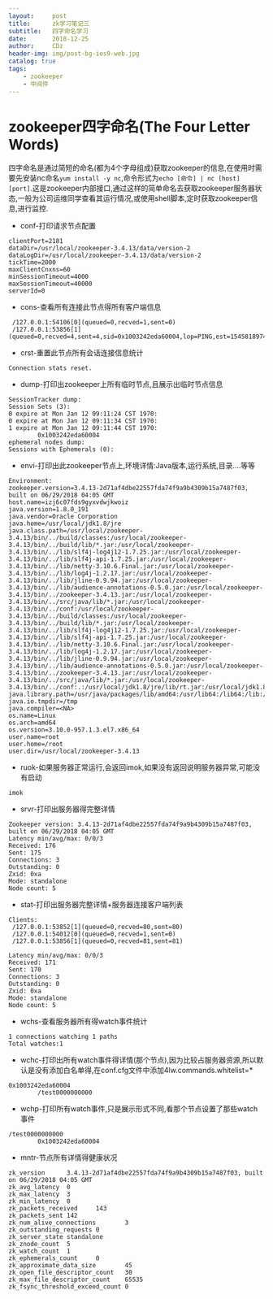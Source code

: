 ```yaml
---
layout:     post
title:      zk学习笔记三
subtitle:   四字命名学习
date:       2018-12-25
author:     CDz
header-img: img/post-bg-ios9-web.jpg
catalog: true
tags:
    - zookeeper
    - 中间件
---
```


# zookeeper四字命名(The Four Letter Words)

四字命名是通过简短的命名(都为4个字母组成)获取zookeeper的信息,在使用时需要先安装nc命名`yum install -y nc`,命令形式为`echo [命令] | nc [host] [port]`.这是zookeeper内部接口,通过这样的简单命名去获取zookeeper服务器状态,一般为公司运维同学查看其运行情况,或使用shell脚本,定时获取zookeeper信息,进行监控.


- conf-打印请求节点配置
```
clientPort=2181
dataDir=/usr/local/zookeeper-3.4.13/data/version-2
dataLogDir=/usr/local/zookeeper-3.4.13/data/version-2
tickTime=2000
maxClientCnxns=60
minSessionTimeout=4000
maxSessionTimeout=40000
serverId=0
```

- cons-查看所有连接此节点得所有客户端信息
```
 /127.0.0.1:54106[0](queued=0,recved=1,sent=0)
 /127.0.0.1:53856[1](queued=0,recved=4,sent=4,sid=0x1003242eda60004,lop=PING,est=1545818974210,to=30000,lzxid=0xb,lresp=954733700,llat=0,minlat=0,avglat=0,maxlat=0)

```
- crst-重置此节点所有会话连接信息统计

`Connection stats reset.`

- dump-打印出zookeeper上所有临时节点,且展示出临时节点信息  
```
SessionTracker dump:
Session Sets (3):
0 expire at Mon Jan 12 09:11:24 CST 1970:
0 expire at Mon Jan 12 09:11:34 CST 1970:
1 expire at Mon Jan 12 09:11:44 CST 1970:
        0x1003242eda60004
ephemeral nodes dump:
Sessions with Ephemerals (0):
```
- envi-打印出此zookeeper节点上,环境详情:Java版本,运行系统,目录....等等
```
Environment:
zookeeper.version=3.4.13-2d71af4dbe22557fda74f9a9b4309b15a7487f03, built on 06/29/2018 04:05 GMT
host.name=izj6c07fds9gyxvdwjkwoiz
java.version=1.8.0_191
java.vendor=Oracle Corporation
java.home=/usr/local/jdk1.8/jre
java.class.path=/usr/local/zookeeper-3.4.13/bin/../build/classes:/usr/local/zookeeper-3.4.13/bin/../build/lib/*.jar:/usr/local/zookeeper-3.4.13/bin/../lib/slf4j-log4j12-1.7.25.jar:/usr/local/zookeeper-3.4.13/bin/../lib/slf4j-api-1.7.25.jar:/usr/local/zookeeper-3.4.13/bin/../lib/netty-3.10.6.Final.jar:/usr/local/zookeeper-3.4.13/bin/../lib/log4j-1.2.17.jar:/usr/local/zookeeper-3.4.13/bin/../lib/jline-0.9.94.jar:/usr/local/zookeeper-3.4.13/bin/../lib/audience-annotations-0.5.0.jar:/usr/local/zookeeper-3.4.13/bin/../zookeeper-3.4.13.jar:/usr/local/zookeeper-3.4.13/bin/../src/java/lib/*.jar:/usr/local/zookeeper-3.4.13/bin/../conf:/usr/local/zookeeper-3.4.13/bin/../build/classes:/usr/local/zookeeper-3.4.13/bin/../build/lib/*.jar:/usr/local/zookeeper-3.4.13/bin/../lib/slf4j-log4j12-1.7.25.jar:/usr/local/zookeeper-3.4.13/bin/../lib/slf4j-api-1.7.25.jar:/usr/local/zookeeper-3.4.13/bin/../lib/netty-3.10.6.Final.jar:/usr/local/zookeeper-3.4.13/bin/../lib/log4j-1.2.17.jar:/usr/local/zookeeper-3.4.13/bin/../lib/jline-0.9.94.jar:/usr/local/zookeeper-3.4.13/bin/../lib/audience-annotations-0.5.0.jar:/usr/local/zookeeper-3.4.13/bin/../zookeeper-3.4.13.jar:/usr/local/zookeeper-3.4.13/bin/../src/java/lib/*.jar:/usr/local/zookeeper-3.4.13/bin/../conf:.:/usr/local/jdk1.8/jre/lib/rt.jar:/usr/local/jdk1.8/lib/dt.jar:/usr/local/jdk1.8/lib/tools.jar
java.library.path=/usr/java/packages/lib/amd64:/usr/lib64:/lib64:/lib:/usr/lib
java.io.tmpdir=/tmp
java.compiler=<NA>
os.name=Linux
os.arch=amd64
os.version=3.10.0-957.1.3.el7.x86_64
user.name=root
user.home=/root
user.dir=/usr/local/zookeeper-3.4.13
```
- ruok-如果服务器正常运行,会返回imok,如果没有返回说明服务器异常,可能没有启动   
```
imok
```
- srvr-打印出服务器得完整详情
```
Zookeeper version: 3.4.13-2d71af4dbe22557fda74f9a9b4309b15a7487f03, built on 06/29/2018 04:05 GMT
Latency min/avg/max: 0/0/3
Received: 176
Sent: 175
Connections: 3
Outstanding: 0
Zxid: 0xa
Mode: standalone
Node count: 5
```
- stat-打印出服务器完整详情+服务器连接客户端列表  
```
Clients:
 /127.0.0.1:53852[1](queued=0,recved=80,sent=80)
 /127.0.0.1:54012[0](queued=0,recved=1,sent=0)
 /127.0.0.1:53856[1](queued=0,recved=81,sent=81)

Latency min/avg/max: 0/0/3
Received: 171
Sent: 170
Connections: 3
Outstanding: 0
Zxid: 0xa
Mode: standalone
Node count: 5
```
- wchs-查看服务器所有得watch事件统计
```
1 connections watching 1 paths
Total watches:1
```
- wchc-打印出所有watch事件得详情(那个节点),因为比较占服务器资源,所以默认是没有添加白名单得,在conf.cfg文件中添加4lw.commands.whitelist=*
```
0x1003242eda60004
        /test0000000000
```
- wchp-打印所有watch事件,只是展示形式不同,看那个节点设置了那些watch事件   
```
/test0000000000
        0x1003242eda60004

```
- mntr-节点所有详情得健康状况 
```
zk_version      3.4.13-2d71af4dbe22557fda74f9a9b4309b15a7487f03, built on 06/29/2018 04:05 GMT
zk_avg_latency  0
zk_max_latency  3
zk_min_latency  0
zk_packets_received     143
zk_packets_sent 142
zk_num_alive_connections        3
zk_outstanding_requests 0
zk_server_state standalone
zk_znode_count  5
zk_watch_count  1
zk_ephemerals_count     0
zk_approximate_data_size        45
zk_open_file_descriptor_count   30
zk_max_file_descriptor_count    65535
zk_fsync_threshold_exceed_count 0
```
